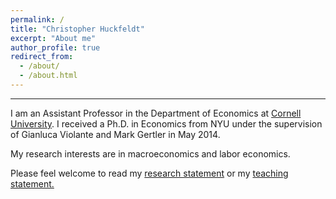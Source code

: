 ```yaml
---
permalink: /
title: "Christopher Huckfeldt"
excerpt: "About me"
author_profile: true
redirect_from: 
  - /about/
  - /about.html
---
```

---
I am an Assistant Professor in the Department of Economics at 
[Cornell University](http://economics.cornell.edu). I received a Ph.D. in Economics from NYU under 
the supervision of Gianluca Violante and Mark Gertler in May 2014.

My research interests are in macroeconomics and labor economics.

Please feel welcome to read my [research statement](https://christopher-huckfeldt.github.io/files/Huckfeldt_ResearchStatement) or my [teaching statement.](https://christopher-huckfeldt.github.io/files/Huckfeldt_TeachingStatement) 

